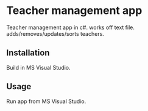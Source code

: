 # Teacher management app

Teacher management app in c#.
works off text file.
adds/removes/updates/sorts teachers.

## Installation

Build in MS Visual Studio.

## Usage

Run app from MS Visual Studio.